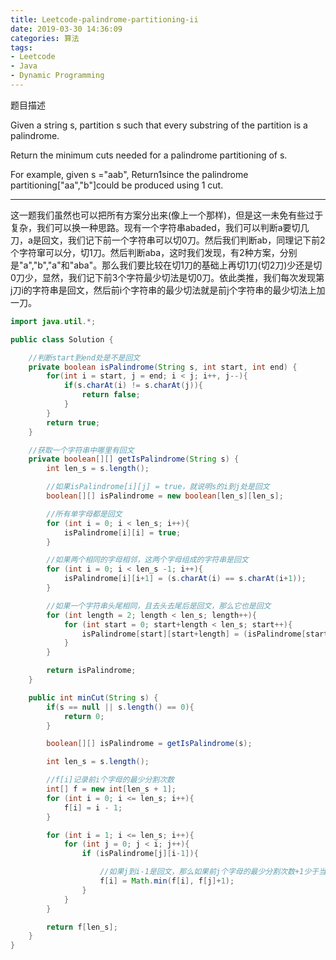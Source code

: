 ```yaml
---
title: Leetcode-palindrome-partitioning-ii
date: 2019-03-30 14:36:09
categories: 算法
tags:
- Leetcode
- Java
- Dynamic Programming
---
```

题目描述

Given a string s, partition s such that every substring of the partition is a palindrome.

Return the minimum cuts needed for a palindrome partitioning of s.

For example, given s ="aab",
Return1since the palindrome partitioning["aa","b"]could be produced using 1 cut.
<!--more-->
---
这一题我们虽然也可以把所有方案分出来(像上一个那样)，但是这一未免有些过于复杂，我们可以换一种思路。现有一个字符串abaded，我们可以判断a要切几刀，a是回文，我们记下前一个字符串可以切0刀。然后我们判断ab，同理记下前2个字符窜可以分，切1刀。然后判断aba，这时我们发现，有2种方案，分别是"a","b","a"和"aba"。那么我们要比较在切1刀的基础上再切1刀(切2刀)少还是切0刀少，显然，我们记下前3个字符最少切法是切0刀。依此类推，我们每次发现第j刀i的字符串是回文，然后前i个字符串的最少切法就是前j个字符串的最少切法上加一刀。

```java
import java.util.*;

public class Solution {

    //判断start到end处是不是回文
    private boolean isPalindrome(String s, int start, int end) {
        for(int i = start, j = end; i < j; i++, j--){
            if(s.charAt(i) != s.charAt(j)){
                return false;
            }
        }
        return true;
    }

    //获取一个字符串中哪里有回文
    private boolean[][] getIsPalindrome(String s) {
        int len_s = s.length();

        //如果isPalindrome[i][j] = true，就说明s的i到j处是回文
        boolean[][] isPalindrome = new boolean[len_s][len_s];

        //所有单字母都是回文
        for (int i = 0; i < len_s; i++){
            isPalindrome[i][i] = true;
        }

        //如果两个相同的字母相邻，这两个字母组成的字符串是回文
        for (int i = 0; i < len_s -1; i++){
            isPalindrome[i][i+1] = (s.charAt(i) == s.charAt(i+1));
        }

        //如果一个字符串头尾相同，且去头去尾后是回文，那么它也是回文
        for (int length = 2; length < len_s; length++){
            for (int start = 0; start+length < len_s; start++){
                isPalindrome[start][start+length] = (isPalindrome[start+1][start+length-1] && s.charAt(start) == s.charAt(start+length));
            }
        }

        return isPalindrome;
    }

    public int minCut(String s) {
        if(s == null || s.length() == 0){
            return 0;
        }

        boolean[][] isPalindrome = getIsPalindrome(s);

        int len_s = s.length();

        //f[i]记录前i个字母的最少分割次数
        int[] f = new int[len_s + 1];
        for (int i = 0; i <= len_s; i++){
            f[i] = i - 1;
        }

        for (int i = 1; i <= len_s; i++){
            for (int j = 0; j < i; j++){
                if (isPalindrome[j][i-1]){

                    //如果j到i-1是回文，那么如果前j个字母的最少分割次数+1少于当前前i个字母最少分割次数，则更新
                    f[i] = Math.min(f[i], f[j]+1);
                }
            }
        }

        return f[len_s];
    }
}
```
